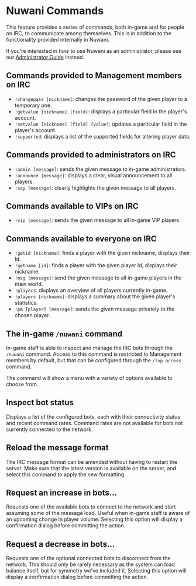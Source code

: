 # Nuwani Commands
This feature provides a series of commands, both in-game and for people on IRC, to communicate
among themselves. This is in addition to the functionality provided internally in Nuwani.

If you're interested in _how_ to use Nuwani as an administrator, please see our
[Administrator Guide](ADMINISTRATORS.md) instead.

## Commands provided to Management members on IRC
  * `!changepass [nickname]`: changes the password of the given player to a temporary one.
  * `!getvalue [nickname] [field]`: displays a particular field in the player's account.
  * `!setvalue [nickname] [field] [value]`: updates a particular field in the player's account.
  * `!supported`: displays a list of the supported fields for altering player data.

## Commands provided to administrators on IRC
  * `!admin [message]`: sends the given message to in-game administrators.
  * `!announce [message]`: displays a clear, visual announcement to all players.
  * `!say [message]`: clearly highlights the given message to all players.

## Commands available to VIPs on IRC
  * `!vip [message]`: sends the given message to all in-game VIP players.

## Commands available to everyone on IRC
  * `!getid [nickname]`: finds a player with the given nickname, displays their Id.
  * `!getname [id]`: finds a player with the given player Id, displays their nickname.
  * `!msg [message]`: send the given message to all in-game players in the main world.
  * `!players`: displays an overview of all players currently in-game.
  * `!players [nickname]`: displays a summary about the given player's statistics.
  * `!pm [player] [message]`: sends the given message privately to the chosen player.

## The in-game `/nuwani` command
In-game staff is able to inspect and manage the IRC bots through the `/nuwani` command. Access to
this command is restricted to Management members by default, but that can be configured through
the `/lvp access` command.

The command will show a menu with a variety of options available to choose from.

## Inspect bot status
Displays a list of the configured bots, each with their connectivity status and recent command
rates. Command rates are not available for bots not currently connected to the network.

## Reload the message format
The IRC message format can be amended without having to restart the server. Make sure that the
latest version is available on the server, and select this command to apply the new formatting.

## Request an increase in bots...
Requests one of the available bots to connect to the network and start assuming some of the message
load. Useful when in-game staff is aware of an upcoming change in player volume. Selecting this
option will display a confirmation dialog before committing the action.

## Request a decrease in bots...
Requests one of the optional connected bots to disconnect from the network. This should only be
rarely necessary as the system can load balance itself, but for symmetry we've included it.
Selecting this option will display a confirmation dialog before committing the action.
